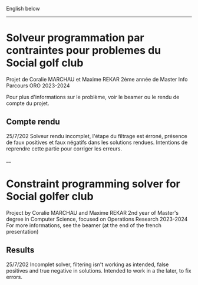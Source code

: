 English below

___

 # Solveur programmation par contraintes pour problemes du Social golf club

Projet de Coralie MARCHAU et Maxime REKAR
2ème année de Master Info Parcours ORO
2023-2024

Pour plus d'informations sur le problème, voir le beamer ou le rendu de compte du projet.

## Compte rendu

25/7/202
Solveur rendu incomplet, l'étape du filtrage est érroné, présence de faux positives et faux négatifs dans les solutions rendues.
Intentions de reprendre cette partie pour corriger les erreurs.

__

# Constraint programming solver for Social golfer club

Project by Coralie MARCHAU and Maxime REKAR 
2nd year of Master's degree in Computer Science, focused on Operations Research
2023-2024
For more informations, see the beamer (at the end of the french presentation)

## Results

25/7/202
Incomplet solver, filtering isn't working as intended, false positives and true negative in solutions.
Intended to work in a the later, to fix errors.
